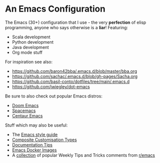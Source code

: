 # An Emacs Configuration

The Emacs (30+) configuration that I use - the very **perfection** <!--The few hundred commits are just refinements of that perfection--> of elisp programming, anyone who says otherwise is a **liar**! Featuring:

- Scala development
- Python development
- Java development
- Org mode stuff

For inspiration see also:
- https://github.com/baron42bba/.emacs.d/blob/master/bba.org
- https://github.com/sachac/.emacs.d/blob/gh-pages/Sacha.org
- https://github.com/basil-conto/dotfiles/tree/main/.emacs.d
- https://github.com/jwiegley/dot-emacs

Be sure to also check out popular Emacs distros:
- [Doom Emacs](https://github.com/hlissner/doom-emacs)
- [Spacemacs](https://www.spacemacs.org/)
- [Centaur Emacs](https://seagle0128.github.io/.emacs.d/)

Stuff which may also be useful:

- The [Emacs style guide](https://github.com/bbatsov/emacs-lisp-style-guide)
- [Composite Customisation Types](https://www.gnu.org/software/emacs/manual/html_node/elisp/Composite-Types.html)
- [Documentation Tips](https://www.gnu.org/software/emacs/manual/html_node/elisp/Documentation-Tips.html)
- [Emacs Docker Images](https://hub.docker.com/r/silex/emacs)
- A [collection](https://github.com/LaurenceWarne/reddit-emacs-tips-n-tricks/blob/master/out.md) of popular Weekly Tips and Tricks comments from [r/emacs](https://www.reddit.com/r/emacs/)
